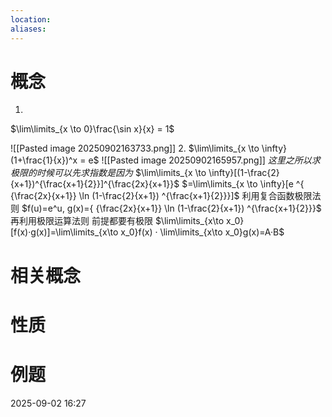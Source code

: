 ```yaml
---
location: 
aliases:
---
```

# 概念
1.
$\lim\limits_{x \to 0}\frac{\sin x}{x} = 1$


 ![[Pasted image 20250902163733.png]]
 2.
 $\lim\limits_{x \to \infty}(1+\frac{1}{x})^x = e$
 ![[Pasted image 20250902165957.png]]
 $这里之所以求极限的时候可以先求指数是因为$
 $\lim\limits_{x \to \infty}[(1-\frac{2}{x+1})^{\frac{x+1}{2}}]^{\frac{2x}{x+1}}$
 $=\lim\limits_{x \to \infty}[e ^{ {\frac{2x}{x+1}} \ln (1-\frac{2}{x+1}) ^{\frac{x+1}{2}}}]$
 利用复合函数极限法则
 $f(u)=e^u, g(x)={ {\frac{2x}{x+1}} \ln (1-\frac{2}{x+1}) ^{\frac{x+1}{2}}}$
 再利用极限运算法则  前提都要有极限
 $\lim\limits_{x\to x_0}[f(x)·g(x)]=\lim\limits_{x\to x_0}f(x) · \lim\limits_{x\to x_0}g(x)=A·B$
# 相关概念

# 性质

# 例题

2025-09-02 16:27



